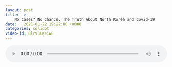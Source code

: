 ```yaml
---
layout: post
title:  >
    No Cases? No Chance. The Truth About North Korea and Covid-19
date:   2021-01-22 19:22:00 +0000
categories: solidot
video-id: 8lrV1LK4iw8
---
```


<audio src="/assets/80d7094d14f12837817a0f0ae68bfca2.mp3" style="width: 100%;" controls></audio>

